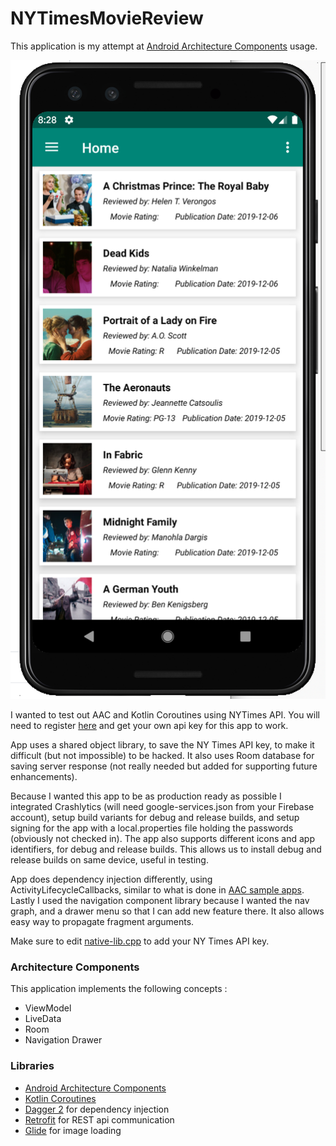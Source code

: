 # NYTimesMovieReview
This application is my attempt at [Android Architecture Components][aacusage] usage.

![App Screenshot](screenshots/home_screen.png "NYTimes Movie Reviews")

I wanted to test out AAC and Kotlin Coroutines using NYTimes API. You will need to register [here][nytimesapi] and get your own api key for this app to work.

App uses a shared object library, to save the NY Times API key, to make it difficult (but not impossible) to be hacked. It also uses Room database for saving server response (not really needed but added for supporting future enhancements). 

Because I wanted this app to be as production ready as possible I integrated Crashlytics (will need google-services.json from your Firebase account), setup build variants for debug and release builds, and setup signing for the app with a local.properties file holding the passwords (obviously not checked in). The app also supports different icons and app identifiers, for debug and release builds. This allows us to install debug and release builds on same device, useful in testing.

App does dependency injection differently, using ActivityLifecycleCallbacks, similar to what is done in [AAC sample apps][aacsampleapp]. Lastly I used the navigation component library because I wanted the nav graph, and a drawer menu so that I can add new feature there. It also allows easy way to propagate fragment arguments.

Make sure to edit [native-lib.cpp][sofile] to add your NY Times API key.

### Architecture Components
This application implements the following concepts :
- ViewModel
- LiveData
- Room
- Navigation Drawer

### Libraries
* [Android Architecture Components][arch]
* [Kotlin Coroutines][coroutines]
* [Dagger 2][dagger2] for dependency injection
* [Retrofit][retrofit] for REST api communication
* [Glide][glide] for image loading

[arch]: https://developer.android.com/arch
[coroutines]: https://developer.android.com/kotlin/coroutines
[dagger2]: https://google.github.io/dagger
[retrofit]: http://square.github.io/retrofit
[glide]: https://github.com/bumptech/glide
[aacsampleapp]: https://github.com/android/architecture-components-samples/tree/master/GithubBrowserSample
[sofile]: https://github.com/omermuhammed/NYTMovieReviews/blob/master/app/src/main/cpp/native-lib.cpp
[aacusage]: https://developer.android.com/topic/libraries/architecture/guide.html
[nytimesapi]: https://developer.nytimes.com/apis

